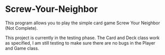 # Screw-Your-Neighbor
This program allows you to play the simple card game Screw Your Neighbor (Not Complete).

This project is currently in the testing phase. The Card and Deck class work as specified, I am still testing to make sure there are no bugs in the Player and Game class. 
